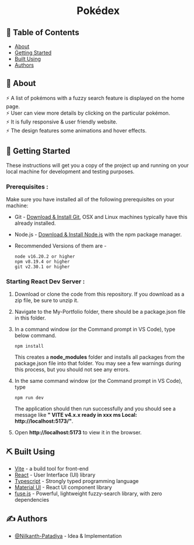 <h1 align="center">Pokédex</h1>

## 📝 Table of Contents

- [About](#about)
- [Getting Started](#getting_started)
- [Built Using](#built_using)
- [Authors](#authors)

## 🧐 About <a name = "about"></a>

⚡️ A list of pokémons with a fuzzy search feature is displayed on the home page.\
⚡️ User can view more details by clicking on the particular pokémon.\
⚡️ It is fully responsive & user friendly website.\
⚡️ The design features some animations and hover effects.


## 🏁 Getting Started <a name = "getting_started"></a>

These instructions will get you a copy of the project up and running on your local machine for development and testing purposes.

### **Prerequisites** :

Make sure you have installed all of the following prerequisites on your machine:

- Git - [Download & Install Git](https://git-scm.com/downloads), OSX and Linux machines typically have this already installed.
- Node.js - [Download & Install Node.js](https://nodejs.org/en/download/) with the npm package manager.
- Recommended Versions of them are -

  ```
  node v16.20.2 or higher
  npm v8.19.4 or higher
  git v2.30.1 or higher
  ```

### **Starting React Dev Server** :

1. Download or clone the code from this repository. If you download as a zip file, be sure to unzip it.

2. Navigate to the My-Portfolio folder, there should be a package.json file in this folder.

3. In a command window (or the Command prompt in VS Code), type below command.

   ```
   npm install
   ```
   This creates a **node_modules** folder and installs all packages from the package.json file into that folder. You may see a few warnings during this process, but you should not see any errors.

4. In the same command window (or the Command prompt in VS Code), type

   ```
   npm run dev
   ```
   The application should then run successfully and you should see a message like **" VITE v4.x.x ready in xxx ms Local: http://localhost:5173/"**.

5. Open **http://localhost:5173** to view it in the browser.

## ⛏️ Built Using <a name = "built_using"></a>

- [Vite](https://vitejs.dev/) - a build tool for front-end
- [React](https://react.dev/) - User Interface (UI) library
- [Typescript](https://www.typescriptlang.org/) - Strongly typed programming language
- [Material UI](https://mui.com/material-ui/) - React UI component library
- [fuse.js](https://www.fusejs.io/) - Powerful, lightweight fuzzy-search library, with zero dependencies

## ✍️ Authors <a name = "authors"></a>

- [@Nilkanth-Patadiya](https://github.com/Nilkanth-Patadiya) - Idea & Implementation
